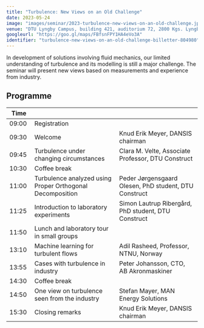 ```yaml
---
title: "Turbulence: New Views on an Old Challenge"
date: 2023-05-24
image: "images/seminar/2023-turbulence-new-views-on-an-old-challenge.jpg"
venue: "DTU Lyngby Campus, building 421, auditorium 72, 2800 Kgs. Lyngby"
googleurl: "https://goo.gl/maps/FBfsnFPY1HA4eVo3A"
identifier: "turbulence-new-views-on-an-old-challenge-billetter-804980"
---
```


In development of solutions involving fluid mechanics, our limited understanding of turbulence and its modelling is still a major challenge. The seminar will present new views based on measurements and experience from industry.

## Programme

| Time  |             |             |
| ----- | ----------- | ----------- |
| 09:00 | Registration|             |
| 09:30 | Welcome     | Knud Erik Meyer, DANSIS chairman |
| 09:45 | Turbulence under changing circumstances  | Clara M. Velte, Associate Professor, DTU Construct |
| 10:30 | Coffee break | |
| 11:00 | Turbulence analyzed using Proper Orthogonal Decomposition  | Peder Jørgensgaard Olesen, PhD student, DTU Construct |
| 11:25 | Introduction to laboratory experiments  | Simon Lautrup Ribergård, PhD student, DTU Construct |
| 11:50 | Lunch and laboratory tour in small groups | |
| 13:10 | Machine learning for turbulent flows  | Adil Rasheed, Professor, NTNU, Norway |
| 13:55 | Cases with turbulence in industry  | Peter Johansson, CTO, AB Akronmaskiner |
| 14:30 | Coffee break | |
| 14:50 | One view on turbulence seen from the industry | Stefan Mayer, MAN Energy Solutions |
| 15:30 | Closing remarks | Knud Erik Meyer, DANSIS chairman |